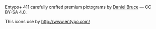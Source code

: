 Entypo+
411 carefully crafted premium pictograms by [Daniel Bruce](http://www.danielbruce.se/) — CC BY-SA 4.0.

This icons use by http://www.entypo.com/
